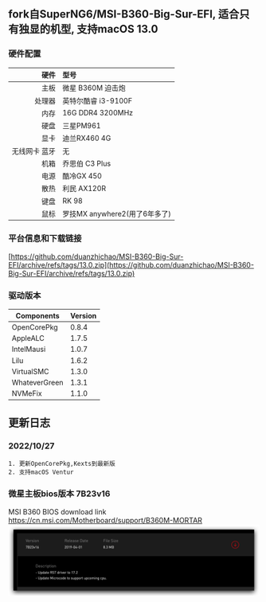 ## fork自SuperNG6/MSI-B360-Big-Sur-EFI, 适合只有独显的机型, 支持macOS 13.0


### 硬件配置

|            硬件 | 型号                                                   | 
|---------------:|:-------------------------------------------------------|
|            主板 | 微星 B360M 迫击炮                                       |
|          处理器 | 英特尔酷睿 i3-9100F                                     |
|            内存 | 16G DDR4 3200MHz                                      |
|            硬盘 | 三星PM961                                              |
|            显卡 | 迪兰RX460 4G                                           |
|    无线网卡 蓝牙 | 无                                                     |
|           机箱  | 乔思伯 C3 Plus                                         |
|           电源  | 酷冷GX 450                                             |
|            散热 | 利民 AX120R                                            |
|            键盘 | RK 98                                                  |
|            鼠标 | 罗技MX anywhere2(用了6年多了)                            |


### 平台信息和下载链接
[https://github.com/duanzhichao/MSI-B360-Big-Sur-EFI/archive/refs/tags/13.0.zip](https://github.com/duanzhichao/MSI-B360-Big-Sur-EFI/archive/refs/tags/13.0.zip)

### 驱动版本

| Components    | Version               |
| ------------- | --------------------- |
| OpenCorePkg   | 0.8.4                 | 
| AppleALC      | 1.7.5                 | 
| IntelMausi    | 1.0.7                 | 
| Lilu          | 1.6.2                 | 
| VirtualSMC    | 1.3.0                  | 
| WhateverGreen | 1.3.1                 | 
| NVMeFix       | 1.1.0                 | 
    

## 更新日志
### 2022/10/27
    1. 更新OpenCorePkg,Kexts到最新版
    2. 支持macOS Ventur

### 微星主板bios版本 7B23v16
MSI B360 BIOS download link https://cn.msi.com/Motherboard/support/B360M-MORTAR
![示例图片加载失败](https://raw.githubusercontent.com/SuperNG6/pic/master/Hackintosh%20images/BIOS.png)

